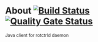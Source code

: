 # About [![Build Status](https://travis-ci.org/dernasherbrezon/rotctrldClient.svg?branch=master)](https://travis-ci.org/dernasherbrezon/rotctrldClient) [![Quality Gate Status](https://sonarcloud.io/api/project_badges/measure?project=ru.r2cloud%3ArotctrldClient&metric=alert_status)](https://sonarcloud.io/dashboard?id=ru.r2cloud%3ArotctrldClient)

Java client for rotctrld daemon

